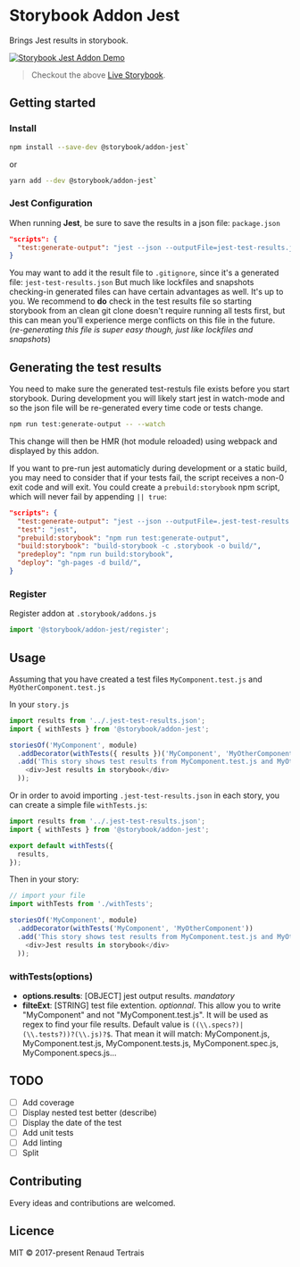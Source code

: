 # Storybook Addon Jest

Brings Jest results in storybook.

[![Storybook Jest Addon Demo](@storybook/addon-jest.gif)](https://storybook-addon-jest-example.herokuapp.com/)

> Checkout the above [Live Storybook](https://storybook-addon-jest-example.herokuapp.com/).

## Getting started

### Install

```sh
npm install --save-dev @storybook/addon-jest`
```

or

```sh
yarn add --dev @storybook/addon-jest`
```

### Jest Configuration

When running **Jest**, be sure to save the results in a json file: `package.json`

```json
"scripts": {
  "test:generate-output": "jest --json --outputFile=jest-test-results.json"
}
```

You may want to add it the result file to `.gitignore`, since it's a generated file: `jest-test-results.json`
But much like lockfiles and snapshots checking-in generated files can have certain advantages as well. It's up to you.
We recommend to **do** check in the test results file so starting storybook from an clean git clone doesn't require running all tests first, 
but this can mean you'll experience merge conflicts on this file in the future. (*re-generating this file is super easy though, just like lockfiles and snapshots*)

## Generating the test results

You need to make sure the generated test-restuls file exists before you start storybook.
During development you will likely start jest in watch-mode 
and so the json file will be re-generated every time code or tests change.

```sh
npm run test:generate-output -- --watch
```

This change will then be HMR (hot module reloaded) using webpack and displayed by this addon.

If you want to pre-run jest automaticly during development or a static build, 
you may need to consider that if your tests fail, the script receives a non-0 exit code and will exit.
You could create a `prebuild:storybook` npm script, which will never fail by appending `|| true`:
```json
"scripts": {
  "test:generate-output": "jest --json --outputFile=.jest-test-results.json || true",
  "test": "jest",
  "prebuild:storybook": "npm run test:generate-output",
  "build:storybook": "build-storybook -c .storybook -o build/",
  "predeploy": "npm run build:storybook",
  "deploy": "gh-pages -d build/",
}
```

### Register

Register addon at `.storybook/addons.js`

```js
import '@storybook/addon-jest/register';
```

## Usage

Assuming that you have created a test files `MyComponent.test.js` and `MyOtherComponent.test.js`

In your `story.js`

```js
import results from '../.jest-test-results.json';
import { withTests } from '@storybook/addon-jest';

storiesOf('MyComponent', module)
  .addDecorator(withTests({ results })('MyComponent', 'MyOtherComponent'))
  .add('This story shows test results from MyComponent.test.js and MyOtherComponent.test.js', () => (
    <div>Jest results in storybook</div>
  ));
```

Or in order to avoid importing `.jest-test-results.json` in each story, you can create a simple file `withTests.js`:

```js
import results from '../.jest-test-results.json';
import { withTests } from '@storybook/addon-jest';

export default withTests({
  results,
});
```

Then in your story:

```js
// import your file
import withTests from './withTests';

storiesOf('MyComponent', module)
  .addDecorator(withTests('MyComponent', 'MyOtherComponent'))
  .add('This story shows test results from MyComponent.test.js and MyOtherComponent.test.js', () => (
    <div>Jest results in storybook</div>
  ));
```

### withTests(options)

- **options.results**: [OBJECT] jest output results. *mandatory*
- **filteExt**: [STRING] test file extention. *optionnal*. This allow you to write "MyComponent" and not "MyComponent.test.js". It will be used as regex to find your file results. Default value is `((\\.specs?)|(\\.tests?))?(\\.js)?$`. That mean it will match: MyComponent.js, MyComponent.test.js, MyComponent.tests.js, MyComponent.spec.js, MyComponent.specs.js...

## TODO

- [ ] Add coverage
- [ ] Display nested test better (describe)
- [ ] Display the date of the test
- [ ] Add unit tests
- [ ] Add linting
- [ ] Split <TestPanel />

## Contributing

Every ideas and contributions are welcomed.

## Licence

MIT © 2017-present Renaud Tertrais
